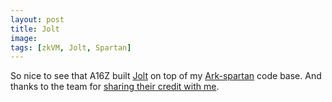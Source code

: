 ```yaml
---
layout: post
title: Jolt 
image:
tags: [zkVM, Jolt, Spartan]
---
```


So nice to see that A16Z built [Jolt](https://github.com/a16z/jolt) on top of my [Ark-spartan](https://github.com/arkworks-rs/spartan) code base. And thanks to the team for [sharing their credit with me](https://github.com/a16z/jolt/blob/main/Cargo.toml#L8).